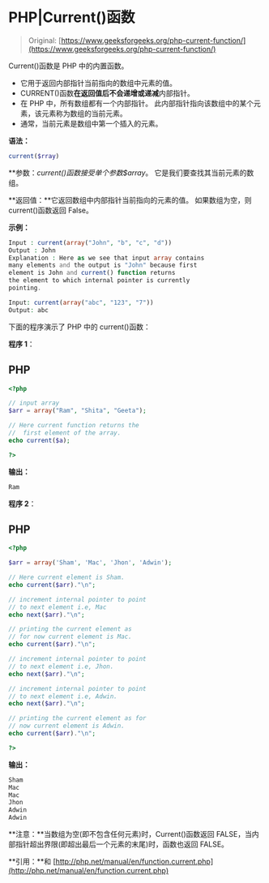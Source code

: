 # PHP|Current()函数

> Original: [https://www.geeksforgeeks.org/php-current-function/](https://www.geeksforgeeks.org/php-current-function/)

Current()函数是 PHP 中的内置函数。

*   它用于返回内部指针当前指向的数组中元素的值。
*   CURRENT()函数**在返回值后不会递增或递减**内部指针。
*   在 PHP 中，所有数组都有一个内部指针。 此内部指针指向该数组中的某个元素，该元素称为数组的当前元素。
*   通常，当前元素是数组中第一个插入的元素。

**语法：**

```php
current($rray)
```

**参数：**current()函数接受单个参数*$array*。 它是我们要查找其当前元素的数组。

**返回值：**它返回数组中内部指针当前指向的元素的值。 如果数组为空，则 current()函数返回 False。

**示例：**

```php
Input : current(array("John", "b", "c", "d"))
Output : John
Explanation : Here as we see that input array contains 
many elements and the output is "John" because first 
element is John and current() function returns 
the element to which internal pointer is currently
pointing.

Input: current(array("abc", "123", "7"))
Output: abc
```

下面的程序演示了 PHP 中的 current()函数：

**程序 1**：

## PHP

```php
<?php

// input array
$arr = array("Ram", "Shita", "Geeta");

// Here current function returns the
//  first element of the array.
echo current($a);

?>
```

**输出：**

```php
Ram
```

**程序 2**：

## PHP

```php
<?php

$arr = array('Sham', 'Mac', 'Jhon', 'Adwin');

// Here current element is Sham.
echo current($arr)."\n";

// increment internal pointer to point
// to next element i.e, Mac
echo next($arr)."\n";

// printing the current element as
// for now current element is Mac.
echo current($arr)."\n";

// increment internal pointer to point
// to next element i.e, Jhon.
echo next($arr)."\n";

// increment internal pointer to point
// to next element i.e, Adwin.
echo next($arr)."\n";

// printing the current element as for
// now current element is Adwin.
echo current($arr)."\n";

?>
```

**输出：**

```php
Sham
Mac
Mac
Jhon
Adwin
Adwin
```

**注意：**当数组为空(即不包含任何元素)时，Current()函数返回 FALSE，当内部指针超出界限(即超出最后一个元素的末尾)时，函数也返回 FALSE。

**引用：**和
[http://php.net/manual/en/function.current.php](http://php.net/manual/en/function.current.php)